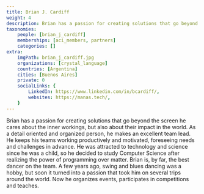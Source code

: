 ```yaml
---
title: Brian J. Cardiff
weight: 4
description: Brian has a passion for creating solutions that go beyond the screen.
taxonomies:
    people: [brian_j_cardiff]
    memberships: [aci_members, partners]
    categories: []
extra:
    imgPath: brian_j_cardiff.jpg
    organizations: [crystal_language]
    countries: [Argentina]
    cities: [Buenos Aires]
    private: 0
    socialLinks: {
        LinkedIn: https://www.linkedin.com/in/bcardiff/,
        websites: https://manas.tech/,
    }
---
```


Brian has a passion for creating solutions that go beyond the screen he cares about the inner workings, but also about their impact in the world. As a detail oriented and organized person, he makes an excellent team lead. He keeps his teams working productively and motivated, foreseeing needs and challenges in advance. He was attracted to technology and science since he was a child, so he decided to study Computer Science after realizing the power of programming over matter. Brian is, by far, the best dancer on the team. A few years ago, swing and blues dancing was a hobby, but soon it turned into a passion that took him on several trips around the world. Now he organizes events, participates in competitions and teaches.
